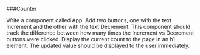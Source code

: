 ###Counter

Write a component called App. Add two buttons, one with the text Increment and the other with the text Decrement. This component should track the difference between how many times the Increment vs Decrement buttons were clicked. Display the current count to the page in an h1 element. The updated value should be displayed to the user immediately.